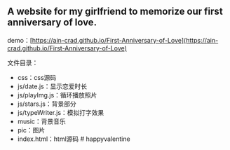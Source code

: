 ## A website for my girlfriend to memorize our first anniversary of love.

demo：[https://ain-crad.github.io/First-Anniversary-of-Love](https://ain-crad.github.io/First-Anniversary-of-Love)

文件目录：   
* css：css源码      
* js/date.js：显示恋爱时长  
* js/playImg.js：循环播放照片  
* js/stars.js：背景部分  
* js/typeWriter.js：模拟打字效果  
* music：背景音乐  
* pic：图片  
* index.html：html源码
#   h a p p y v a l e n t i n e  
 